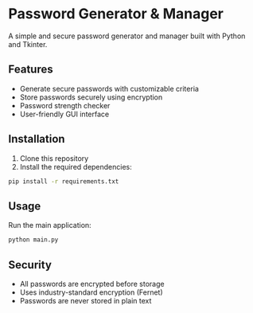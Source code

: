 # Password Generator & Manager

A simple and secure password generator and manager built with Python and Tkinter.

## Features
- Generate secure passwords with customizable criteria
- Store passwords securely using encryption
- Password strength checker
- User-friendly GUI interface

## Installation
1. Clone this repository
2. Install the required dependencies:
```bash
pip install -r requirements.txt
```

## Usage
Run the main application:
```bash
python main.py
```

## Security
- All passwords are encrypted before storage
- Uses industry-standard encryption (Fernet)
- Passwords are never stored in plain text 